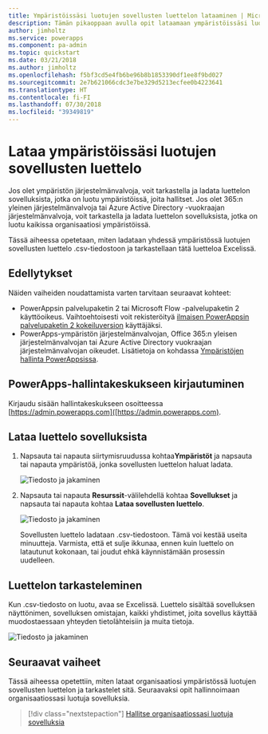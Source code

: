 ```yaml
---
title: Ympäristöissäsi luotujen sovellusten luettelon lataaminen | Microsoft Docs
description: Tämän pikaoppaan avulla opit lataamaan ympäristöissäsi luotujen sovellusten luettelon.
author: jimholtz
ms.service: powerapps
ms.component: pa-admin
ms.topic: quickstart
ms.date: 03/21/2018
ms.author: jimholtz
ms.openlocfilehash: f5bf3cd5e4fb6be96b8b1853390df1ee8f9bd027
ms.sourcegitcommit: 2e7b621066cdc3e7be329d5213ecfee0b4223641
ms.translationtype: HT
ms.contentlocale: fi-FI
ms.lasthandoff: 07/30/2018
ms.locfileid: "39349819"
---
```

# <a name="download-a-list-of-apps-created-in-your-environments"></a>Lataa ympäristöissäsi luotujen sovellusten luettelo
Jos olet ympäristön järjestelmänvalvoja, voit tarkastella ja ladata luettelon sovelluksista, jotka on luotu ympäristöissä, joita hallitset. Jos olet 365:n yleinen järjestelmänvalvoja tai Azure Active Directory -vuokraajan järjestelmänvalvoja, voit tarkastella ja ladata luettelon sovelluksista, jotka on luotu kaikissa organisaatiosi ympäristöissä.

Tässä aiheessa opetetaan, miten ladataan yhdessä ympäristössä luotujen sovellusten luettelo .csv-tiedostoon ja tarkastellaan tätä luetteloa Excelissä.

## <a name="prerequisites"></a>Edellytykset
 Näiden vaiheiden noudattamista varten tarvitaan seuraavat kohteet:
 * PowerAppsin palvelupaketin 2 tai Microsoft Flow -palvelupaketin 2 käyttöoikeus. Vaihtoehtoisesti voit rekisteröityä [ilmaisen PowerAppsin palvelupaketin 2 kokeiluversion](https://web.powerapps.com/signup?redirect=marketing&email=) käyttäjäksi.
 * PowerApps-ympäristön järjestelmänvalvojan, Office 365:n yleisen järjestelmänvalvojan tai Azure Active Directory vuokraajan järjestelmänvalvojan oikeudet. Lisätietoja on kohdassa [Ympäristöjen hallinta PowerAppsissa](environments-administration.md).

## <a name="sign-in-to-the-powerapps-admin-center"></a>PowerApps-hallintakeskukseen kirjautuminen
Kirjaudu sisään hallintakeskukseen osoitteessa [https://admin.powerapps.com]([https://admin.powerapps.com).

## <a name="download-the-list-of-apps"></a>Lataa luettelo sovelluksista
1. Napsauta tai napauta siirtymisruudussa kohtaa**Ympäristöt** ja napsauta tai napauta ympäristöä, jonka sovellusten luettelon haluat ladata.

    ![Tiedosto ja jakaminen](./media/admin-view-apps/environment.png)
2. Napsauta tai napauta **Resurssit**-välilehdellä kohtaa **Sovellukset** ja napsauta tai napauta kohtaa **Lataa sovellusten luettelo**.

    ![Tiedosto ja jakaminen](./media/admin-view-apps/resources-app.png)

    Sovellusten luettelo ladataan .csv-tiedostoon. Tämä voi kestää useita minuutteja. Varmista, että et sulje ikkunaa, ennen kuin luettelo on latautunut kokonaan, tai joudut ehkä käynnistämään prosessin uudelleen.

## <a name="view-the-list"></a>Luettelon tarkasteleminen
Kun .csv-tiedosto on luotu, avaa se Excelissä. Luettelo sisältää sovelluksen näyttönimen, sovelluksen omistajan, kaikki yhdistimet, joita sovellus käyttää muodostaessaan yhteyden tietolähteisiin ja muita tietoja.

![Tiedosto ja jakaminen](./media/admin-view-apps/excel-view.png)

## <a name="next-steps"></a>Seuraavat vaiheet
Tässä aiheessa opetettiin, miten lataat organisaatiosi ympäristössä luotujen sovellusten luettelon ja tarkastelet sitä. Seuraavaksi opit hallinnoimaan organisaatiossasi luotuja sovelluksia.

> [!div class="nextstepaction"]
> [Hallitse organisaatiossasi luotuja sovelluksia](admin-manage-apps.md)
